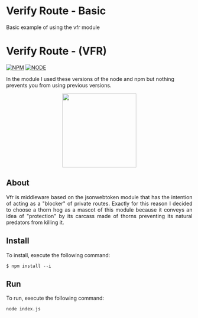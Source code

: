 # Verify Route - Basic

Basic example of using the vfr module

# Verify Route - (VFR)

[![NPM](https://img.shields.io/badge/npm-v5.6.0-blue.svg?style=for-the-badge)](https://www.npmjs.com/) 
[![NODE](https://img.shields.io/badge/node-v9.0.0-blue.svg?style=for-the-badge)](https://nodejs.org/en//)

In the module I used these versions of the node and npm but nothing prevents you from using previous versions.

<p align="center"> 
 <img width="200px;" src="https://image.ibb.co/gVT7dc/68747470733a2f2f63646e2e706978616261792e636f6d2f70686f746f2f323031342f30342f30332f31302f30392f6865646765686f672d3330393935385f3634302e706e67.png">
</p>


## About
 
<div style="text-align: justify"> 
Vfr is middleware based on the jsonwebtoken module that has the intention of acting as a "blocker" of private routes. Exactly for this reason I decided to choose a thorn hog as a mascot of this module because it conveys an idea of "protection" by its carcass made of thorns preventing its natural predators from killing it.
</div>

## Install

To install, execute the following command:

`$ npm install --i`

## Run
To run, execute the following command:

`node index.js`
